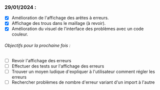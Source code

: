 ### 29/01/2024 :

- [x] Amélioration de l'affichage des arêtes à erreurs.
- [x] Affichage des trous dans le maillage (à revoir).
- [x] Amélioration du visuel de l'interface des problèmes avec un code couleur.

###### Objectifs pour la prochaine fois :

- [ ] Revoir l'affichage des erreurs
- [ ] Effectuer des tests sur l'affichage des erreurs
- [ ] Trouver un moyen ludique d'expliquer à l'utilisateur comment régler les erreurs
- [ ] Rechercher problèmes de nombre d'erreur variant d'un import à l'autre